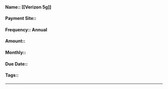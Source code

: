 #### Name:: [[Verizon 5g]]
#### Payment Site:: 
#### Frequency:: Annual
#### Amount:: 
#### Monthly::
#### Due Date:: 
#### Tags:: 
---